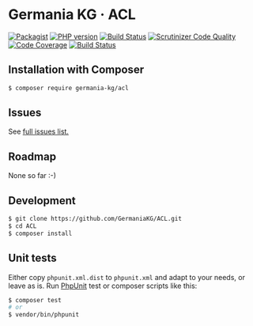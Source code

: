# Germania KG · ACL


[![Packagist](https://img.shields.io/packagist/v/germania-kg/acl.svg?style=flat)](https://packagist.org/packages/germania-kg/acl)
[![PHP version](https://img.shields.io/packagist/php-v/germania-kg/acl.svg)](https://packagist.org/packages/germania-kg/acl)
[![Build Status](https://img.shields.io/travis/com/GermaniaKG/ACL.svg?label=Travis%20CI)](https://travis-ci.com/GermaniaKG/ACL)
[![Scrutinizer Code Quality](https://scrutinizer-ci.com/g/GermaniaKG/ACL/badges/quality-score.png?b=master)](https://scrutinizer-ci.com/g/GermaniaKG/ACL/?branch=master)
[![Code Coverage](https://scrutinizer-ci.com/g/GermaniaKG/ACL/badges/coverage.png?b=master)](https://scrutinizer-ci.com/g/GermaniaKG/ACL/?branch=master)
[![Build Status](https://scrutinizer-ci.com/g/GermaniaKG/ACL/badges/build.png?b=master)](https://scrutinizer-ci.com/g/GermaniaKG/ACL/build-status/master)


## Installation with Composer

```bash
$ composer require germania-kg/acl
```


## Issues

See [full issues list.][i0]

[i0]: https://github.com/GermaniaKG/ACL/issues

## Roadmap
None so far :-)

## Development

```bash
$ git clone https://github.com/GermaniaKG/ACL.git
$ cd ACL
$ composer install
```

## Unit tests

Either copy `phpunit.xml.dist` to `phpunit.xml` and adapt to your needs, or leave as is. Run [PhpUnit](https://phpunit.de/) test or composer scripts like this:

```bash
$ composer test
# or
$ vendor/bin/phpunit
```

